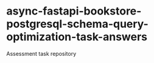 # async-fastapi-bookstore-postgresql-schema-query-optimization-task-answers
Assessment task repository
